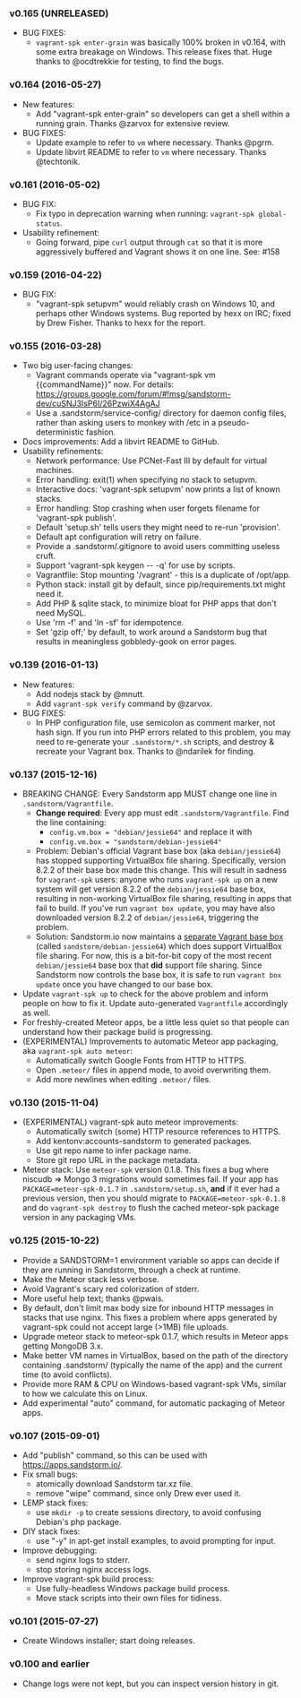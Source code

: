 ### v0.165 (UNRELEASED)
- BUG FIXES:
  - `vagrant-spk enter-grain` was basically 100% broken in v0.164, with some extra breakage on
     Windows. This release fixes that. Huge thanks to @ocdtrekkie for testing, to find the
     bugs.

### v0.164 (2016-05-27)
- New features:
    - Add "vagrant-spk enter-grain" so developers can get a shell within a running grain.
      Thanks @zarvox for extensive review.
- BUG FIXES:
    - Update example to refer to `vm` where necessary. Thanks @pgrm.
    - Update libvirt README to refer to `vm` where necessary. Thanks @techtonik.

### v0.161 (2016-05-02)
- BUG FIX:
    - Fix typo in deprecation warning when running: `vagrant-spk global-status`.
- Usability refinement:
    - Going forward, pipe `curl` output through `cat` so that it is
      more aggressively buffered and Vagrant shows it on one line.
      See: #158

### v0.159 (2016-04-22)
- BUG FIX:
    - "vagrant-spk setupvm" would reliably crash on Windows 10, and
      perhaps other Windows systems. Bug reported by hexx on IRC;
      fixed by Drew Fisher. Thanks to hexx for the report.

### v0.155 (2016-03-28)
- Two big user-facing changes:
    - Vagrant commands operate via "vagrant-spk vm {{commandName}}" now.
      For details: https://groups.google.com/forum/#!msg/sandstorm-dev/cuSNJ3IsP6I/26PzwiX4AgAJ
    - Use a .sandstorm/service-config/ directory for daemon config files,
      rather than asking users to monkey with /etc in a pseudo-deterministic
      fashion.
- Docs improvements: Add a libvirt README to GitHub.
- Usability refinements:
    - Network performance: Use PCNet-Fast III by default for virtual machines.
    - Error handling: exit(1) when specifying no stack to setupvm.
    - Interactive docs: 'vagrant-spk setupvm' now prints a list of known stacks.
    - Error handling: Stop crashing when user forgets filename for 'vagrant-spk publish'.
    - Default 'setup.sh' tells users they might need to re-run 'provision'.
    - Default apt configuration will retry on failure.
    - Provide a .sandstorm/.gitignore to avoid users committing useless cruft.
    - Support 'vagrant-spk keygen -- -q' for use by scripts.
    - Vagrantfile: Stop mounting '/vagrant' - this is a duplicate of /opt/app.
    - Python stack: install git by default, since pip/requirements.txt might need it.
    - Add PHP & sqlite stack, to minimize bloat for PHP apps that don't need MySQL.
    - Use 'rm -f' and 'ln -sf' for idempotence.
    - Set 'gzip off;' by default, to work around a Sandstorm bug that results
      in meaningless gobbledy-gook on error pages.

### v0.139 (2016-01-13)
- New features:
    - Add nodejs stack by @mnutt.
    - Add `vagrant-spk verify` command by @zarvox.
- BUG FIXES:
    - In PHP configuration file, use semicolon as comment marker, not hash sign.
      If you run into PHP errors related to this problem, you may need to
      re-generate your `.sandstorm/*.sh` scripts, and destroy & recreate your
      Vagrant box. Thanks to @ndarilek for finding.

### v0.137 (2015-12-16)
- BREAKING CHANGE: Every Sandstorm app MUST change one line in `.sandstorm/Vagrantfile`.
    - **Change required**: Every app must edit `.sandstorm/Vagrantfile`. Find the line containing:
        - `config.vm.box = "debian/jessie64"` and replace it with
        - `config.vm.box = "sandstorm/debian-jessie64"`
    - Problem: Debian's official Vagrant base box (aka `debian/jessie64`) has stopped
      supporting VirtualBox file sharing. Specifically, version 8.2.2 of their base box
      made this change. This will result in sadness for `vagrant-spk` users: anyone who
      runs `vagrant-spk up` on a new system will get version 8.2.2 of the `debian/jessie64`
      base box, resulting in non-working VirtualBox file sharing, resulting in apps that
      fail to build. If you've run `vagrant box update`, you may have also downloaded version
      8.2.2 of `debian/jessie64`, triggering the problem.
    - Solution: Sandstorm.io now maintains a
      [separate Vagrant base box](https://atlas.hashicorp.com/sandstorm/boxes/debian-jessie64)
      (called `sandstorm/debian-jessie64`) which does support VirtualBox file sharing.
      For now, this is a bit-for-bit copy of the most recent `debian/jessie64` base box
      that **did** support file sharing. Since Sandstorm now controls the base box, it is
      safe to run `vagrant box update` once you have changed to our base box.
- Update `vagrant-spk up` to check for the above problem and inform people on
  how to fix it. Update auto-generated `Vagrantfile` accordingly as well.
- For freshly-created Meteor apps, be a little less quiet so that people can
  understand how their package build is progressing.
- (EXPERIMENTAL) Improvements to automatic Meteor app packaging, aka
  `vagrant-spk auto meteor`:
    - Automatically switch Google Fonts from HTTP to HTTPS.
    - Open `.meteor/` files in append mode, to avoid overwriting them.
    - Add more newlines when editing `.meteor/` files.

### v0.130 (2015-11-04)
- (EXPERIMENTAL) vagrant-spk auto meteor improvements:
    - Automatically switch (some) HTTP resource references to HTTPS.
    - Add kentonv:accounts-sandstorm to generated packages.
    - Use git repo name to infer package name.
    - Store git repo URL in the package metadata.
- Meteor stack: Use `meteor-spk` version 0.1.8. This fixes a bug where
  niscudb => Mongo 3 migrations would sometimes fail. If your app has
  `PACKAGE=meteor-spk-0.1.7` in `.sandstorm/setup.sh`, **and** if it
  ever had a previous version, then you should migrate to
  `PACKAGE=meteor-spk-0.1.8` and do `vagrant-spk destroy` to flush the
  cached meteor-spk package version in any packaging VMs.

### v0.125 (2015-10-22)
- Provide a SANDSTORM=1 environment variable so apps can decide if they are
  running in Sandstorm, through a check at runtime.
- Make the Meteor stack less verbose.
- Avoid Vagrant's scary red colorization of stderr.
- More useful help text; thanks @pwais.
- By default, don't limit max body size for inbound HTTP messages in stacks
  that use nginx. This fixes a problem where apps generated by vagrant-spk
  could not accept large (>1MB) file uploads.
- Upgrade meteor stack to meteor-spk 0.1.7, which results in Meteor apps
  getting MongoDB 3.x.
- Make better VM names in VirtualBox, based on the path of the directory
  containing .sandstorm/ (typically the name of the app) and the current
  time (to avoid conflicts).
- Provide more RAM & CPU on Windows-based vagrant-spk VMs, similar to how
  we calculate this on Linux.
- Add experimental "auto" command, for automatic packaging of Meteor apps.

### v0.107 (2015-09-01)
- Add "publish" command, so this can be used with https://apps.sandstorm.io/.
- Fix small bugs:
    - atomically download Sandstorm tar.xz file.
    - remove "wipe" command, since only Drew ever used it.
- LEMP stack fixes:
    - use `mkdir -p` to create sessions directory, to avoid confusing Debian's php package.
- DIY stack fixes:
    - use "-y" in apt-get install examples, to avoid prompting for input.
- Improve debugging:
    - send nginx logs to stderr.
    - stop storing nginx access logs.
- Improve vagrant-spk build process:
    - Use fully-headless Windows package build process.
    - Move stack scripts into their own files for tidiness.

### v0.101 (2015-07-27)
- Create Windows installer; start doing releases.

### v0.100 and earlier
- Change logs were not kept, but you can inspect version history in git.
